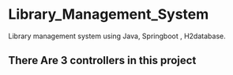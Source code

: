 # Library_Management_System
Library management system using Java, Springboot , H2database.
## There Are 3 controllers in this project
#

